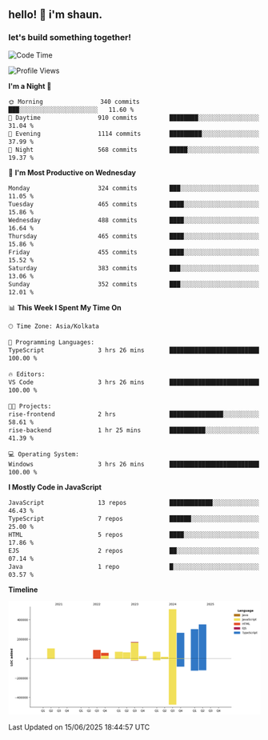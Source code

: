 ## hello! 👋 i'm shaun. 
### let's build something together!
<!--START_SECTION:waka-->
![Code Time](http://img.shields.io/badge/Code%20Time-253%20hrs%202%20mins-blue)

![Profile Views](http://img.shields.io/badge/Profile%20Views-0-blue)

**I'm a Night 🦉** 

```text
🌞 Morning                340 commits         ███░░░░░░░░░░░░░░░░░░░░░░   11.60 % 
🌆 Daytime                910 commits         ████████░░░░░░░░░░░░░░░░░   31.04 % 
🌃 Evening                1114 commits        █████████░░░░░░░░░░░░░░░░   37.99 % 
🌙 Night                  568 commits         █████░░░░░░░░░░░░░░░░░░░░   19.37 % 
```
📅 **I'm Most Productive on Wednesday** 

```text
Monday                   324 commits         ███░░░░░░░░░░░░░░░░░░░░░░   11.05 % 
Tuesday                  465 commits         ████░░░░░░░░░░░░░░░░░░░░░   15.86 % 
Wednesday                488 commits         ████░░░░░░░░░░░░░░░░░░░░░   16.64 % 
Thursday                 465 commits         ████░░░░░░░░░░░░░░░░░░░░░   15.86 % 
Friday                   455 commits         ████░░░░░░░░░░░░░░░░░░░░░   15.52 % 
Saturday                 383 commits         ███░░░░░░░░░░░░░░░░░░░░░░   13.06 % 
Sunday                   352 commits         ███░░░░░░░░░░░░░░░░░░░░░░   12.01 % 
```


📊 **This Week I Spent My Time On** 

```text
🕑︎ Time Zone: Asia/Kolkata

💬 Programming Languages: 
TypeScript               3 hrs 26 mins       █████████████████████████   100.00 % 

🔥 Editors: 
VS Code                  3 hrs 26 mins       █████████████████████████   100.00 % 

🐱‍💻 Projects: 
rise-frontend            2 hrs               ███████████████░░░░░░░░░░   58.61 % 
rise-backend             1 hr 25 mins        ██████████░░░░░░░░░░░░░░░   41.39 % 

💻 Operating System: 
Windows                  3 hrs 26 mins       █████████████████████████   100.00 % 
```

**I Mostly Code in JavaScript** 

```text
JavaScript               13 repos            ████████████░░░░░░░░░░░░░   46.43 % 
TypeScript               7 repos             ██████░░░░░░░░░░░░░░░░░░░   25.00 % 
HTML                     5 repos             ████░░░░░░░░░░░░░░░░░░░░░   17.86 % 
EJS                      2 repos             ██░░░░░░░░░░░░░░░░░░░░░░░   07.14 % 
Java                     1 repo              █░░░░░░░░░░░░░░░░░░░░░░░░   03.57 % 
```



**Timeline**

![Lines of Code chart](https://raw.githubusercontent.com/ShaunDaniel/ShaunDaniel/main/assets/bar_graph.png)


 Last Updated on 15/06/2025 18:44:57 UTC
<!--END_SECTION:waka-->

